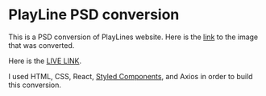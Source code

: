# PlayLine PSD conversion

This is a PSD conversion of PlayLines website. Here is the [link](https://playline-dev-test.s3-us-west-2.amazonaws.com/lotto-landing-front-end%403x.png) to the image that was converted.

Here is the [LIVE LINK](https://k22kumar.github.io/playline/).

I used HTML, CSS, React, [Styled Components](https://styled-components.com/), and Axios in order to build this conversion.
